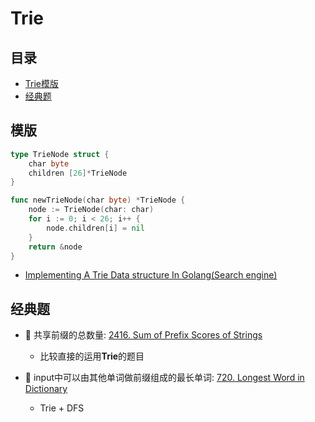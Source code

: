 # Trie

## 目录
* [Trie模版](#模版)
* [经典题](#经典题)

## 模版
```go
type TrieNode struct {
    char byte
    children [26]*TrieNode
}

func newTrieNode(char byte) *TrieNode {
    node := TrieNode(char: char)
    for i := 0; i < 26; i++ {
        node.children[i] = nil
    }
    return &node
}
```

* [Implementing A Trie Data structure In Golang(Search engine)](https://medium.com/@itachisasuke/implementing-a-search-engine-in-golang-trie-data-structure-c45152ddda24)

## 经典题
* :red_circle: 共享前缀的总数量: [2416. Sum of Prefix Scores of Strings](https://leetcode.com/problems/sum-of-prefix-scores-of-strings/description/)
    * 比较直接的运用**Trie**的题目

* :red_circle: input中可以由其他单词做前缀组成的最长单词: [720. Longest Word in Dictionary](https://leetcode.com/problems/longest-word-in-dictionary/description/)
    * Trie + DFS